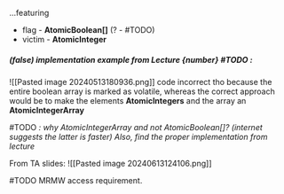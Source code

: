 ...featuring
- flag - **AtomicBoolean[]** (? - #TODO) 
- victim - **AtomicInteger**

##### (false) implementation example from Lecture {number} #TODO :
![[Pasted image 20240513180936.png]]
code incorrect tho because the entire boolean array is marked as volatile, whereas the correct approach would be to make the elements **AtomicIntegers** and the array an **AtomicIntegerArray**

#TODO *: why AtomicIntegerArray and not AtomicBoolean[]? (internet suggests the latter is faster) Also, find the proper implementation from lecture*

From TA slides:
![[Pasted image 20240613124106.png]]


#TODO
MRMW access requirement.